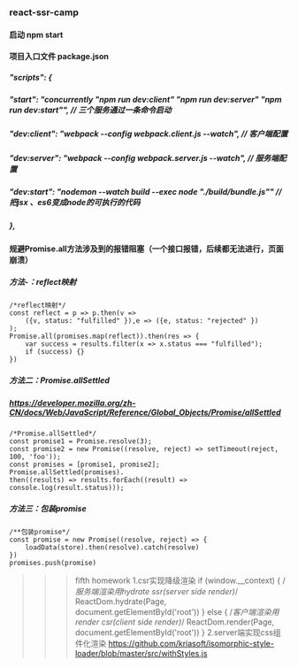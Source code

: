 ### react-ssr-camp

#### 启动 npm start

#### 项目入口文件  package.json

##### "scripts": { 
#####    "start": "concurrently \"npm run dev:client\" \"npm run dev:server\" \"npm run dev:start\"", // 三个服务通过一条命令启动
#####    "dev:client": "webpack --config webpack.client.js --watch", // 客户端配置
#####    "dev:server": "webpack --config webpack.server.js --watch", // 服务端配置
#####   "dev:start": "nodemon --watch build --exec node \"./build/bundle.js\""   // 把jsx 、es6变成node的可执行的代码
##### },


#### 规避Promise.all方法涉及到的报错阻塞（一个接口报错，后续都无法进行，页面崩溃）
##### 方法-：reflect映射
    /*reflect映射*/
    const reflect = p => p.then(v => 
        ({v, status: "fulfilled" }),e => ({e, status: "rejected" })
    );
    Promise.all(promises.map(reflect)).then(res => {
        var success = results.filter(x => x.status === "fulfilled");
        if (success) {}
    })

##### 方法二：Promise.allSettled
##### https://developer.mozilla.org/zh-CN/docs/Web/JavaScript/Reference/Global_Objects/Promise/allSettled
    /*Promise.allSettled*/
    const promise1 = Promise.resolve(3);
    const promise2 = new Promise((resolve, reject) => setTimeout(reject, 100, 'foo'));
    const promises = [promise1, promise2];
    Promise.allSettled(promises).
    then((results) => results.forEach((result) => console.log(result.status)));

##### 方法三：包装promise
    /**包装promise*/
    const promise = new Promise((resolve, reject) => {
        loadData(store).then(resolve).catch(resolve)
    })
    promises.push(promise)


>>> fifth homework
    1.csr实现降级渲染
    if (window.__context) { 
        /*服务端渲染用hydrate  ssr(server side render)*/ 
        ReactDom.hydrate(Page, document.getElementById('root'))
    } else { 
        /*客户端渲染用render csr(client side render)*/ 
        ReactDom.render(Page, document.getElementById('root'))
    }
    2.server端实现css组件化渲染
    https://github.com/kriasoft/isomorphic-style-loader/blob/master/src/withStyles.js



